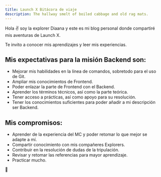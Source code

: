 ```yaml
---
title: Launch X Bitácora de viaje
description: The hallway smelt of boiled cabbage and old rag mats.
---
```


Hola ✌️  soy la explorer Diaana y este es mi blog personal donde compartiré mis aventuras de Launch X.

Te invito a conocer mis aprendizajes y leer mis experiencias.

Mis expectativas para la misión Backend son:
-----

- Mejorar mis habilidades en la línea de comandos, sobretodo para el uso de Git.
- Ampliar mis conocimientos de Frontend.
- Poder enlazar la parte de Frontend con el Backend.
- Aprender los términos técnicos, así como la parte teórica.
- Tener acceso a prácticas, así como apoyo para su resolución.
- Tener los conocimientos suficientes para poder añadir a mi descripción ser Backend.

Mis compromisos:
-----
- Aprender de la experiencia del MC y poder retomar lo que mejor se adapte a mí.
- Compartir conocimiento con mis compañeres Explorers.
- Contribuir en la resolución de dudas de la tripulación.
- Revisar y retomar las referencias para mayor aprendizaje.
- Practicar mucho.


🚀
